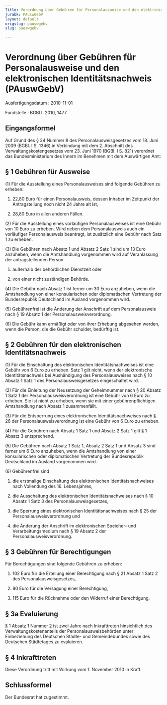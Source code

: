 ```yaml
---
Title: Verordnung über Gebühren für Personalausweise und den elektronischen Identitätsnachweis
jurabk: PAuswGebV
layout: default
origslug: pauswgebv
slug: pauswgebv

---
```


# Verordnung über Gebühren für Personalausweise und den elektronischen Identitätsnachweis (PAuswGebV)

Ausfertigungsdatum
:   2010-11-01

Fundstelle
:   BGBl I: 2010, 1477

## Eingangsformel

Auf Grund des § 34 Nummer 8 des Personalausweisgesetzes vom 18. Juni
2009 (BGBl. I S. 1346) in Verbindung mit dem 2. Abschnitt des
Verwaltungskostengesetzes vom 23. Juni 1970 (BGBl. I S. 821) verordnet
das Bundesministerium des Innern im Benehmen mit dem Auswärtigen Amt:

## § 1 Gebühren für Ausweise

(1) Für die Ausstellung eines Personalausweises sind folgende Gebühren
zu erheben:

1.  22,80 Euro für einen Personalausweis, dessen Inhaber im Zeitpunkt der
    Antragstellung noch nicht 24 Jahre alt ist,


2.  28,80 Euro in allen anderen Fällen.




(2) Für die Ausstellung eines vorläufigen Personalausweises ist eine
Gebühr von 10 Euro zu erheben. Wird neben dem Personalausweis auch ein
vorläufiger Personalausweis beantragt, ist zusätzlich eine Gebühr nach
Satz 1 zu erheben.

(3) Die Gebühren nach Absatz 1 und Absatz 2 Satz 1 sind um 13 Euro
anzuheben, wenn die Amtshandlung vorgenommen wird auf Veranlassung der
antragstellenden Person

1.  außerhalb der behördlichen Dienstzeit oder


2.  von einer nicht zuständigen Behörde.




(4) Die Gebühr nach Absatz 1 ist ferner um 30 Euro anzuheben, wenn die
Amtshandlung von einer konsularischen oder diplomatischen Vertretung
der Bundesrepublik Deutschland im Ausland vorgenommen wird.

(5) Gebührenfrei ist die Änderung der Anschrift auf dem
Personalausweis nach § 19 Absatz 1 der Personalausweisverordnung.

(6) Die Gebühr kann ermäßigt oder von ihrer Erhebung abgesehen werden,
wenn die Person, die die Gebühr schuldet, bedürftig ist.

## § 2 Gebühren für den elektronischen Identitätsnachweis

(1) Für die Einschaltung des elektronischen Identitätsnachweises ist
eine Gebühr von 6 Euro zu erheben. Satz 1 gilt nicht, wenn der
elektronische Identitätsnachweis bei Aushändigung des
Personalausweises nach § 10 Absatz 1 Satz 1 des
Personalausweisgesetzes eingeschaltet wird.

(2) Für die Einleitung der Neusetzung der Geheimnummer nach § 20
Absatz 1 Satz 1 der Personalausweisverordnung ist eine Gebühr von 6
Euro zu erheben. Sie ist nicht zu erheben, wenn sie mit einer
gebührenpflichtigen Amtshandlung nach Absatz 1 zusammenfällt.

(3) Für die Entsperrung eines elektronischen Identitätsnachweises nach
§ 26 der Personalausweisverordnung ist eine Gebühr von 6 Euro zu
erheben.

(4) Für die Gebühren nach Absatz 1 Satz 1 und Absatz 2 Satz 1 gilt § 1
Absatz 3 entsprechend.

(5) Die Gebühren nach Absatz 1 Satz 1, Absatz 2 Satz 1 und Absatz 3
sind ferner um 6 Euro anzuheben, wenn die Amtshandlung von einer
konsularischen oder diplomatischen Vertretung der Bundesrepublik
Deutschland im Ausland vorgenommen wird.

(6) Gebührenfrei sind

1.  die erstmalige Einschaltung des elektronischen Identitätsnachweises
    nach Vollendung des 16. Lebensjahres,


2.  die Ausschaltung des elektronischen Identitätsnachweises nach § 10
    Absatz 1 Satz 3 des Personalausweisgesetzes,


3.  die Sperrung eines elektronischen Identitätsnachweises nach § 25 der
    Personalausweisverordnung und


4.  die Änderung der Anschrift im elektronischen Speicher- und
    Verarbeitungsmedium nach § 19 Absatz 2 der Personalausweisverordnung.

## § 3 Gebühren für Berechtigungen

Für Berechtigungen sind folgende Gebühren zu erheben:

1.  102 Euro für die Erteilung einer Berechtigung nach § 21 Absatz 1 Satz
    2 des Personalausweisgesetzes,


2.  80 Euro für die Versagung einer Berechtigung,


3.  115 Euro für die Rücknahme oder den Widerruf einer Berechtigung.

## § 3a Evaluierung

§ 1 Absatz 1 Nummer 2 ist zwei Jahre nach Inkrafttreten hinsichtlich
des Verwaltungskostenanteils der Personalausweisbehörden unter
Einbeziehung des Deutschen Städte- und Gemeindebundes sowie des
Deutschen Städtetages zu evaluieren.

## § 4 Inkrafttreten

Diese Verordnung tritt mit Wirkung vom 1. November 2010 in Kraft.

## Schlussformel

Der Bundesrat hat zugestimmt.


